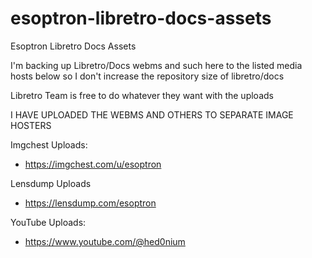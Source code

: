 # esoptron-libretro-docs-assets

Esoptron Libretro Docs Assets

I'm backing up Libretro/Docs webms and such here to the listed media hosts below so I don't increase the repository size of libretro/docs

Libretro Team is free to do whatever they want with the uploads

I HAVE UPLOADED THE WEBMS AND OTHERS TO SEPARATE IMAGE HOSTERS

Imgchest Uploads:

* https://imgchest.com/u/esoptron

Lensdump Uploads

* https://lensdump.com/esoptron

YouTube Uploads:

* https://www.youtube.com/@hed0nium
